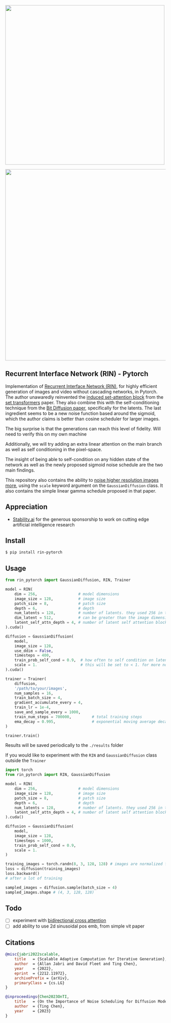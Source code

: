 <img src="./images/rin.png" width="500png"></img>

<img src="./images/latent-self-conditioning.png" width="600px"></img>

## Recurrent Interface Network (RIN) - Pytorch

Implementation of <a href="https://arxiv.org/abs/2212.11972">Recurrent Interface Network (RIN)</a>, for highly efficient generation of images and video without cascading networks, in Pytorch. The author unawaredly reinvented the <a href="https://github.com/lucidrains/isab-pytorch">induced set-attention block</a> from the <a href="https://arxiv.org/abs/1810.00825">set transformers</a> paper. They also combine this with the self-conditioning technique from the <a href="https://arxiv.org/abs/2208.04202">Bit Diffusion paper</a>, specifically for the latents. The last ingredient seems to be a new noise function based around the sigmoid, which the author claims is better than cosine scheduler for larger images.

The big surprise is that the generations can reach this level of fidelity. Will need to verify this on my own machine

Additionally, we will try adding an extra linear attention on the main branch as well as self conditioning in the pixel-space.

The insight of being able to self-condition on any hidden state of the network as well as the newly proposed sigmoid noise schedule are the two main findings.

This repository also contains the ability to <a href="https://arxiv.org/abs/2301.10972">noise higher resolution images more</a>, using the `scale` keyword argument on the `GaussianDiffusion` class. It also contains the simple linear gamma schedule proposed in that paper.

## Appreciation

- <a href="https://stability.ai/">Stability.ai</a> for the generous sponsorship to work on cutting edge artificial intelligence research

## Install

```bash
$ pip install rin-pytorch
```

## Usage

```python
from rin_pytorch import GaussianDiffusion, RIN, Trainer

model = RIN(
    dim = 256,                  # model dimensions
    image_size = 128,           # image size
    patch_size = 8,             # patch size
    depth = 6,                  # depth
    num_latents = 128,          # number of latents. they used 256 in the paper
    dim_latent = 512,           # can be greater than the image dimension (dim) for greater capacity
    latent_self_attn_depth = 4, # number of latent self attention blocks per recurrent step, K in the paper
).cuda()

diffusion = GaussianDiffusion(
    model,
    image_size = 128,
    use_ddim = False,
    timesteps = 400,
    train_prob_self_cond = 0.9,  # how often to self condition on latents
    scale = 1.                   # this will be set to < 1. for more noising and leads to better convergence when training on higher resolution images (512, 1024) - input noised images will be auto variance normalized
).cuda()

trainer = Trainer(
    diffusion,
    '/path/to/your/images',
    num_samples = 16,
    train_batch_size = 4,
    gradient_accumulate_every = 4,
    train_lr = 1e-4,
    save_and_sample_every = 1000,
    train_num_steps = 700000,         # total training steps
    ema_decay = 0.995,                # exponential moving average decay
)

trainer.train()
```

Results will be saved periodically to the `./results` folder

If you would like to experiment with the `RIN` and `GaussianDiffusion` class outside the `Trainer`

```python
import torch
from rin_pytorch import RIN, GaussianDiffusion

model = RIN(
    dim = 256,                  # model dimensions
    image_size = 128,           # image size
    patch_size = 8,             # patch size
    depth = 6,                  # depth
    num_latents = 128,          # number of latents. they used 256 in the paper
    latent_self_attn_depth = 4, # number of latent self attention blocks per recurrent step, K in the paper
).cuda()

diffusion = GaussianDiffusion(
    model,
    image_size = 128,
    timesteps = 1000,
    train_prob_self_cond = 0.9,
    scale = 1.
)

training_images = torch.randn(8, 3, 128, 128) # images are normalized from 0 to 1
loss = diffusion(training_images)
loss.backward()
# after a lot of training

sampled_images = diffusion.sample(batch_size = 4)
sampled_images.shape # (4, 3, 128, 128)
```

## Todo

- [ ] experiment with <a href="https://github.com/lucidrains/bidirectional-cross-attention/issues">bidirectional cross attention</a>
- [ ] add ability to use 2d sinusoidal pos emb, from simple vit paper

## Citations

```bibtex
@misc{jabri2022scalable,
    title   = {Scalable Adaptive Computation for Iterative Generation}, 
    author  = {Allan Jabri and David Fleet and Ting Chen},
    year    = {2022},
    eprint  = {2212.11972},
    archivePrefix = {arXiv},
    primaryClass = {cs.LG}
}
```

```bibtex
@inproceedings{Chen2023OnTI,
    title   = {On the Importance of Noise Scheduling for Diffusion Models},
    author  = {Ting Chen},
    year    = {2023}
}
```

